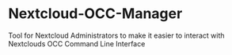 # Nextcloud-OCC-Manager
Tool for Nextcloud Administrators to make it easier to interact with Nextclouds OCC Command Line Interface
